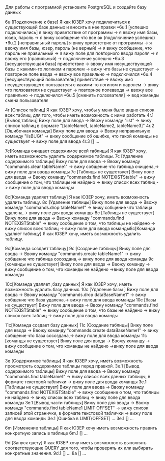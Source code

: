Для работы с программой установите PostgreSQL и создайте базу данных



6u [Подключение к базе] Я как ЮЗЕР хочу подключиться к существующей базе данных и
вносить в нее правки
•6u.1 [успешно подключились] я вижу приветствие от программы -> я ввожу имя
базы, юзер, пароль -> я вижу сообщение что все ок (подключение успешно)
•6u.2 [неправильный пароль] я вижу приветствие от программы -> я ввожу имя
базы, юзер, пароль (не верный) -> я вижу сообщение, что пароль не правильный -> я
вижу поле для повторного ввода пароля -> я ввожу его (правильный) -> подключение
успешно
•6u.3 [несуществующая база] приветствие -> ввожу имя несуществующей базы c
какими-то логином и паролем -> вижу что базы не существует -> повторное поле
ввода -> ввожу все правильно -> подключился
•6u.4 [несуществующий пользователь] приветствие -> ввожу имя несуществующего ползавателя c какими-то логином и паролем
-> вижу что ползователя не существует -> повторное полеввода -> ввожу все правильно -> подключился
•6u.5 [сменить ползователя] -> вод команды смена пользователя

4r [Список таблиц] Я как ЮЗЕР хочу, чтобы у меня было видно список всех таблиц, для того, чтобы иметь возможность с ними работать
4r.1 [Вывод таблиц] Вижу поле для ввода -> Ввожу команду "list" -> вижу список таблиц в формате "[tableName1, tableName2, tableName3]"
4r.2 [Ошибочная команда] Вижу поле для ввода -> Ввожу неправильную команду "lisBUGt" -> вижу сообщение об ошибке,
что такой команды не существует -> вижу поле для ввода
4r.3 [] ...

7c[Команда очищает содержимое всей таблицы] Я как ЮЗЕР хочу, иметь возможность удалить содержимое таблицы.
7с [Удаление содержимого таблицы] Вижу поле для ввода -> Ввожу команду "commands.clear tableName1" -> вижу собщение что таблица
очищена,-> вижу поле для ввода команды
7с [Таблицы не существует] Вижу поле для ввода -> Ввожу команду "commands.find NOTEXISTStable" -> вижу сообщение о том,
что таблицы не найдено -> вижу список всех таблиц -> вижу поле для ввода команды

8c[Команда удаляет таблицу] Я как ЮЗЕР хочу, иметь возможность удалить  таблицу.
8с [Удаление  таблицы] Вижу поле для ввода -> Ввожу команду "commands.drop tableName1" -> вижу собщение что таблица
удалена,-> вижу поле для ввода команды
8с [Таблицы не существует] Вижу поле для ввода -> Ввожу команду "commands.find NOTEXISTStable" -> вижу сообщение о том,
что таблицы не найдено -> вижу список всех таблиц -> вижу поле для ввода команды8c[Команда удаляет таблицу] Я как ЮЗЕР хочу, иметь возможность удалить  таблицу.

9c[Команда создает таблицу]
9с [Создание  таблицы] Вижу поле для ввода -> Ввожу команду "commands.create tableName1" -> вижу собщение что таблица
сосоздана,-> вижу поле для ввода команды
9с [команды не существует] Вижу поле для ввода -> Ввожу команду  -> вижу сообщение о том, что команды не найдено ->вижу поле для ввода
команды

10c[Команда удаляет ,базу данных] Я как ЮЗЕР хочу, иметь возможность удалить  базу данных.
10с [Удаление  базы ] Вижу поле для ввода -> Ввожу команду "commands.drop dataBaseName1" -> вижу собщение что база
удалена,-> вижу поле для ввода команды
10с [базы не существует] Вижу поле для ввода -> Ввожу команду "commands.find NOTEXISTStable" -> вижу сообщение о том,
что базы не найдено -> вижу список всех таблиц -> вижу поле для ввода команды

11c[Команда создает базу данных]
11с [Создание  таблицы] Вижу поле для ввода -> Ввожу команду "commands.create dataBaseName1" -> вижу собщение что база
сосоздана,-> вижу поле для ввода команды
11с [команды не существует] Вижу поле для ввода -> Ввожу команду  -> вижу сообщение о том, что команды не найдено ->вижу поле для ввода
команды



3e [Содержимое таблицы] Я как ЮЗЕР хочу, иметь возможность просмотреть содержимое таблицы перед правкой.
3e.1 [Вывод содержимого таблицы] Вижу поле для ввода -> Ввожу команду "commands.find tableName1" -> вижу список всех данных таблицы,
 в формате текстовой таблички -> вижу поле для ввода команды
3e.1 [Таблицы не существует] Вижу поле для ввода -> Ввожу команду "commands.find NOTEXISTStable" -> вижу сообщение о том,
что таблицы не найдено -> вижу список всех таблиц -> вижу поле для ввода команды
3e.1 [Вывод части таблицы] Вижу поле для ввода -> Ввожу команду "commands.find tableName1 LIMIT OFFSET" -> вижу список
записей этой странички, в формате текстовой таблички -> вижу поле для ввода команды
3e.1 [Ошибка в LIMIT/OFFSET] ...
3e.1 [] …

6m [Изменение таблицы] Я как ЮЗЕР хочу иметь возможность править конкретную запись в таблице
6m.1 [] ...

9d [Запуск query] Я как ЮЗЕР хочу иметь возможность выполнять соответствующие QUERY для того, чтобы проверять
их или выбирать конкретные значения.
9d.1 [] ...
8a [] ...

